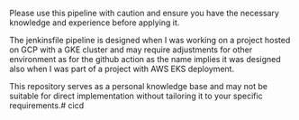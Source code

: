 Please use this pipeline with caution and ensure you have the necessary knowledge and experience before applying it. 

The jenkinsfile pipeline is designed when I was working on a project hosted on GCP with a GKE cluster and may require adjustments for other environment as for the github action as the name implies it was designed also when I was part of a project with AWS EKS deployment.

This repository serves as a personal knowledge base and may not be suitable for direct implementation without tailoring it to your specific requirements.# cicd
